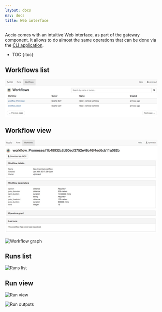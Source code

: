 ```yaml
---
layout: docs
nav: docs
title: Web interface
---
```


Accio comes with an intuitive Web interface, as part of the gateway component.
It allows to do almost the same operations that can be done via the [CLI application](commands/index.html).

* TOC
{:toc}

## Workflows list
![Workflows list](../../images/ui/workflows.jpeg)

## Workflow view
![Workflow view](../../images/ui/workflow.jpeg)

![Workflow graph](../images/ui/workflow_graph.jpeg)

## Runs list
![Runs list](../images/ui/runs.jpeg)

## Run view
![Run view](../images/ui/run.jpeg)

![Run outputs](../images/ui/run_outputs.jpeg)
